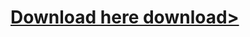 # <a href="https://github.com/condonato/PurpleClient/blob/main/clientlauncher/launcher-fancy-4.5-SNAPSHOT.jar">Download here download></a>
